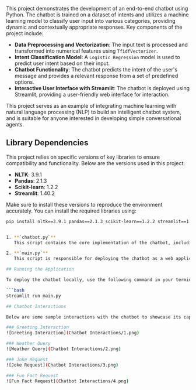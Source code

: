 
This project demonstrates the development of an end-to-end chatbot using Python. The chatbot is trained on a dataset of intents and utilizes a machine learning model to classify user input into various categories, providing dynamic and contextually appropriate responses. Key components of the project include:

  - **Data Preprocessing and Vectorization**: The input text is processed and transformed into numerical features using `TfidfVectorizer`.
  - **Intent Classification Model**: A `Logistic Regression` model is used to predict user intent based on their input.  
  - **Chatbot Functionality**: The chatbot predicts the intent of the user's message and provides a relevant response from a set of predefined options.
  - **Interactive User Interface with Streamlit**: The chatbot is deployed using Streamlit, providing a user-friendly web interface for interaction.

This project serves as an example of integrating machine learning with natural language processing (NLP) to build an intelligent chatbot system, and is suitable for anyone interested in developing simple conversational agents.


## Library Dependencies

This project relies on specific versions of key libraries to ensure compatibility and functionality. Below are the versions used in this project:

- **NLTK**: 3.9.1  
- **Pandas**: 2.1.3  
- **Scikit-learn**: 1.2.2  
- **Streamlit**: 1.40.2  

Make sure to install these versions to reproduce the environment accurately. You can install the required libraries using:

```bash
pip install nltk==3.9.1 pandas==2.1.3 scikit-learn==1.2.2 streamlit==1.40.2


1. **`chatbot.py`**  
   This script contains the core implementation of the chatbot, including the logic, natural language processing (NLP) components, and response generation. It serves as the backbone of the chatbot application.

2. **`main.py`**  
   This script is responsible for deploying the chatbot as a web application using **Streamlit**. It provides an interactive interface for users to chat with the chatbot directly in their browser. The Streamlit interface ensures an easy-to-use and visually appealing experience.

## Running the Application

To deploy the chatbot locally, use the following command in your terminal:

```bash
streamlit run main.py

## Chatbot Interactions

Below are some sample interactions with the chatbot to showcase its capabilities:

### Greeting Interaction
![Greeting Interaction](Chatbot Interactions/1.png)

### Weather Query
![Weather Query](Chatbot Interactions/2.png)

### Joke Request
![Joke Request](Chatbot Interactions/3.png)

### Fun Fact Request
![Fun Fact Request](Chatbot Interactions/4.png)



